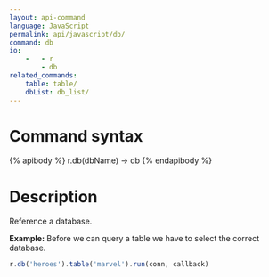 ```yaml
---
layout: api-command
language: JavaScript
permalink: api/javascript/db/
command: db
io:
    -   - r
        - db
related_commands:
    table: table/
    dbList: db_list/
---
```


# Command syntax #

{% apibody %}
r.db(dbName) &rarr; db
{% endapibody %}

# Description #

Reference a database.

__Example:__ Before we can query a table we have to select the correct database.

```js
r.db('heroes').table('marvel').run(conn, callback)
```

